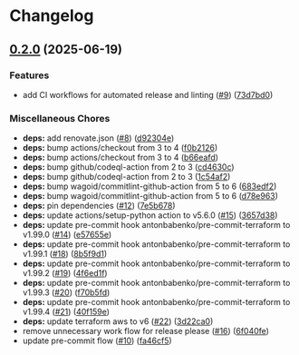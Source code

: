 # Changelog

## [0.2.0](https://github.com/opzkit/terraform-aws-k8s-argocd-cluster-secret/compare/v0.1.0...v0.2.0) (2025-06-19)


### Features

* add CI workflows for automated release and linting ([#9](https://github.com/opzkit/terraform-aws-k8s-argocd-cluster-secret/issues/9)) ([73d7bd0](https://github.com/opzkit/terraform-aws-k8s-argocd-cluster-secret/commit/73d7bd015784f3315848f92d72d51a708f5cfcbf))


### Miscellaneous Chores

* **deps:** add renovate.json ([#8](https://github.com/opzkit/terraform-aws-k8s-argocd-cluster-secret/issues/8)) ([d92304e](https://github.com/opzkit/terraform-aws-k8s-argocd-cluster-secret/commit/d92304e7098de48f6eadaa333e43776936974a9f))
* **deps:** bump actions/checkout from 3 to 4 ([f0b2126](https://github.com/opzkit/terraform-aws-k8s-argocd-cluster-secret/commit/f0b21264b3efa5581129b5d228ebf333725f316c))
* **deps:** bump actions/checkout from 3 to 4 ([b66eafd](https://github.com/opzkit/terraform-aws-k8s-argocd-cluster-secret/commit/b66eafd58884958e4198abacdc7c14e0c7fa8dcc))
* **deps:** bump github/codeql-action from 2 to 3 ([cd4630c](https://github.com/opzkit/terraform-aws-k8s-argocd-cluster-secret/commit/cd4630cf95a637bb31721a2cfa231e43afbd4ad2))
* **deps:** bump github/codeql-action from 2 to 3 ([1c54af2](https://github.com/opzkit/terraform-aws-k8s-argocd-cluster-secret/commit/1c54af22f26a498ee35b6553993208353654943d))
* **deps:** bump wagoid/commitlint-github-action from 5 to 6 ([683edf2](https://github.com/opzkit/terraform-aws-k8s-argocd-cluster-secret/commit/683edf2ee055f72abbee4c9d001ca5553fa4c23c))
* **deps:** bump wagoid/commitlint-github-action from 5 to 6 ([d78e963](https://github.com/opzkit/terraform-aws-k8s-argocd-cluster-secret/commit/d78e963a64bfb8047550f6a7c4a2544b094ab20d))
* **deps:** pin dependencies ([#12](https://github.com/opzkit/terraform-aws-k8s-argocd-cluster-secret/issues/12)) ([7e5b678](https://github.com/opzkit/terraform-aws-k8s-argocd-cluster-secret/commit/7e5b6784195d7dd3a966abd36b9260dabff7561b))
* **deps:** update actions/setup-python action to v5.6.0 ([#15](https://github.com/opzkit/terraform-aws-k8s-argocd-cluster-secret/issues/15)) ([3657d38](https://github.com/opzkit/terraform-aws-k8s-argocd-cluster-secret/commit/3657d38e297023c82acb8708666d9108a5a77556))
* **deps:** update pre-commit hook antonbabenko/pre-commit-terraform to v1.99.0 ([#14](https://github.com/opzkit/terraform-aws-k8s-argocd-cluster-secret/issues/14)) ([e57655e](https://github.com/opzkit/terraform-aws-k8s-argocd-cluster-secret/commit/e57655ea875686755e5a905c920b05c63a374541))
* **deps:** update pre-commit hook antonbabenko/pre-commit-terraform to v1.99.1 ([#18](https://github.com/opzkit/terraform-aws-k8s-argocd-cluster-secret/issues/18)) ([8b5f9d1](https://github.com/opzkit/terraform-aws-k8s-argocd-cluster-secret/commit/8b5f9d1065e2e07846fa5d23c559f8b0b7bba996))
* **deps:** update pre-commit hook antonbabenko/pre-commit-terraform to v1.99.2 ([#19](https://github.com/opzkit/terraform-aws-k8s-argocd-cluster-secret/issues/19)) ([4f6ed1f](https://github.com/opzkit/terraform-aws-k8s-argocd-cluster-secret/commit/4f6ed1ff79538ff3a3ce4c564c141006dc388677))
* **deps:** update pre-commit hook antonbabenko/pre-commit-terraform to v1.99.3 ([#20](https://github.com/opzkit/terraform-aws-k8s-argocd-cluster-secret/issues/20)) ([f70b5fd](https://github.com/opzkit/terraform-aws-k8s-argocd-cluster-secret/commit/f70b5fd9a572a93a28e76731dc99064f477ec15e))
* **deps:** update pre-commit hook antonbabenko/pre-commit-terraform to v1.99.4 ([#21](https://github.com/opzkit/terraform-aws-k8s-argocd-cluster-secret/issues/21)) ([40f159e](https://github.com/opzkit/terraform-aws-k8s-argocd-cluster-secret/commit/40f159e2611f427f1c48565ef2f4e9bd52f70121))
* **deps:** update terraform aws to v6 ([#22](https://github.com/opzkit/terraform-aws-k8s-argocd-cluster-secret/issues/22)) ([3d22ca0](https://github.com/opzkit/terraform-aws-k8s-argocd-cluster-secret/commit/3d22ca0b50971973700104ad575c0c5d6f07e95a))
* remove unnecessary work flow for release please ([#16](https://github.com/opzkit/terraform-aws-k8s-argocd-cluster-secret/issues/16)) ([6f040fe](https://github.com/opzkit/terraform-aws-k8s-argocd-cluster-secret/commit/6f040fe707e07e8de0e86b44dd9843d4abd67487))
* update pre-commit flow ([#10](https://github.com/opzkit/terraform-aws-k8s-argocd-cluster-secret/issues/10)) ([fa46cf5](https://github.com/opzkit/terraform-aws-k8s-argocd-cluster-secret/commit/fa46cf505060f300360c76fab7e630a02207f2a7))
